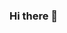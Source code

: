 ### Hi there 👋

<!--
**JeffDing/JeffDIng** is a ✨ _special_ ✨ repository because its `README.md` (this file) appears on your GitHub profile.

Here are some ideas to get you started:

- 🌱 I’m currently learning AI For Science
- 👯 I’m looking to collaborate on ...
- 💬 Ask me about MindSpore,Ascend
- 📫 How to reach me: CSDN:[https://blog.csdn.net/yichao_ding](https://blog.csdn.net/yichao_ding)

![](https://github-readme-stats.vercel.app/api?username=mayandev)
-->
